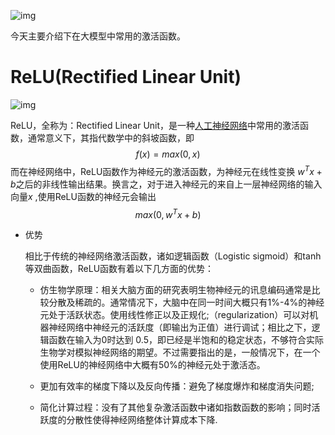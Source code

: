 ![img](https://pic2.zhimg.com/80/v2-17eded5face0e3a918748ee945294a85_720w.webp)

今天主要介绍下在大模型中常用的激活函数。

# ReLU(Rectified Linear Unit)

![img](https://img-blog.csdnimg.cn/20210106110219329.png?x-oss-process=image/watermark,type_ZmFuZ3poZW5naGVpdGk,shadow_10,text_aHR0cHM6Ly9ibG9nLmNzZG4ubmV0L3dlaXhpbl80MTkyOTUyNA==,size_16,color_FFFFFF,t_70#pic_center)

ReLU，全称为：Rectified Linear Unit，是一种[人工神经网络](https://so.csdn.net/so/search?q=人工神经网络&spm=1001.2101.3001.7020)中常用的激活函数，通常意义下，其指代数学中的斜坡函数，即
$$
f(x) =max(0,x)
$$
而在神经网络中，ReLU函数作为神经元的激活函数，为神经元在线性变换 $w^T x+b$之后的非线性输出结果。换言之，对于进入神经元的来自上一层神经网络的输入向量$x$ ,使用ReLU函数的神经元会输出
$$
max(0,w^Tx+b)
$$

* 优势

  相比于传统的神经网络激活函数，诸如逻辑函数（Logistic sigmoid）和tanh等双曲函数，ReLU函数有着以下几方面的优势：

  * 仿生物学原理：相关大脑方面的研究表明生物神经元的讯息编码通常是比较分散及稀疏的。通常情况下，大脑中在同一时间大概只有1%-4%的神经元处于活跃状态。使用线性修正以及正规化;（regularization）可以对机器神经网络中神经元的活跃度（即输出为正值）进行调试；相比之下，逻辑函数在输入为0时达到 0.5，即已经是半饱和的稳定状态，不够符合实际生物学对模拟神经网络的期望。不过需要指出的是，一般情况下，在一个使用ReLU的神经网络中大概有50%的神经元处于激活态。

  * 更加有效率的梯度下降以及反向传播：避免了梯度爆炸和梯度消失问题;

  * 简化计算过程：没有了其他复杂激活函数中诸如指数函数的影响；同时活跃度的分散性使得神经网络整体计算成本下降.